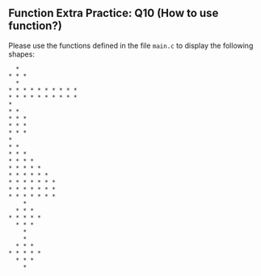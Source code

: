 ## Function Extra Practice: Q10 (How to use function?)

Please use the functions defined in the file `main.c` to display the following shapes:

```plaintext
  *   
* * * 
  *   
* * * * * * * * * * 
* * * * * * * * * * 
* 
* * 
* * * 
* * * 
* * * 
* 
* * 
* * * 
* * * * 
* * * * * 
* * * * * * 
* * * * * * * 
* * * * * * * 
* * * * * * * 
    *     
  * * *   
* * * * * 
  * * *   
    *     
    *     
  * * *   
* * * * * 
  * * *   
    *   
```
